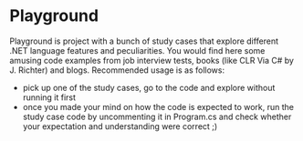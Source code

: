 # Playground
Playground is project with a bunch of study cases that explore different .NET language features and peculiarities.
You would find here some amusing code examples from job interview tests, books (like CLR Via C# by J. Richter) and blogs. Recommended usage is as follows: 
*  pick up one of the study cases, go to the code and explore without running it first 
*  once you made your mind on how the code is expected to work, run the study case code by uncommenting it in Program.cs and check whether your expectation and understanding were correct ;)
